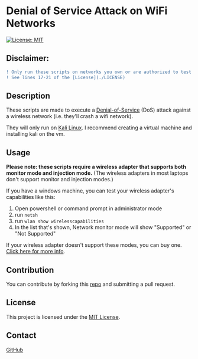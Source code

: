 # Denial of Service Attack on WiFi Networks

[![License: MIT](https://img.shields.io/badge/License-MIT-blue.svg)](https://opensource.org/licenses/MIT)

## Disclaimer:
```diff
! Only run these scripts on networks you own or are authorized to test!
! See lines 17-21 of the [License](./LICENSE) 
```

## Description

These scripts are made to execute a [Denial-of-Service](https://www.cisa.gov/news-events/news/understanding-denial-service-attacks) (DoS) attack against a wireless network (i.e. they'll crash a wifi network). 

They will only run on [Kali Linux](https://www.kali.org/). I recommend creating a virtual machine and installing kali on the vm.




## Usage

**Please note: these scripts require a wireless adapter that supports both monitor mode and injection mode.**
(The wireless adapters in most laptops don't support monitor and injection modes.)

If you have a windows machine, you can test your wireless adapter's capabilities like this:

1. Open powershell or command prompt in administrator mode
2. run `netsh`
3. run `wlan show wirelesscapabilities`
4. In the list that's shown, Network monitor mode will show "Supported" or "Not Supported"

If your wireless adapter doesn't support these modes, you can buy one. [Click here for more info](https://null-byte.wonderhowto.com/how-to/select-field-tested-kali-linux-compatible-wireless-adapter-0180076/).



## Contribution
You can contribute by forking this [repo](https://github.com/jroller33/WiFi_DoS_Attack) and submitting a pull request.

## License
This project is licensed under the [MIT License](./LICENSE).

## Contact
[GitHub](https://github.com/jroller33)

